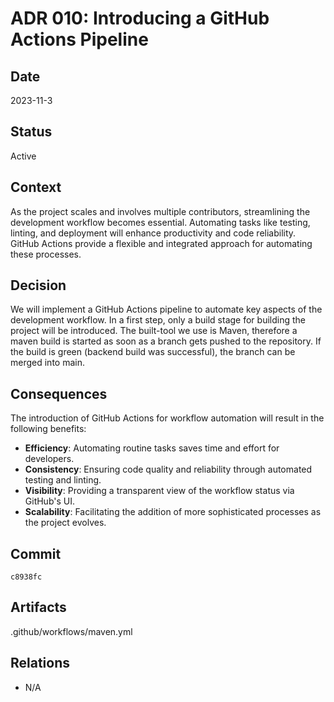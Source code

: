 # ADR 010: Introducing a GitHub Actions Pipeline

## Date

2023-11-3

## Status

Active

## Context

As the project scales and involves multiple contributors, streamlining the development workflow becomes essential. Automating tasks like testing, linting, and deployment will enhance productivity and code reliability. GitHub Actions provide a flexible and integrated approach for automating these processes.

## Decision

We will implement a GitHub Actions pipeline to automate key aspects of the development workflow.
In a first step, only a build stage for building the project will be introduced. The built-tool we use is Maven, therefore a maven build is started as soon as a branch gets pushed to the repository. If the build is green (backend build was successful), the branch can be merged into main.

## Consequences

The introduction of GitHub Actions for workflow automation will result in the following benefits:

- **Efficiency**: Automating routine tasks saves time and effort for developers.
- **Consistency**: Ensuring code quality and reliability through automated testing and linting.
- **Visibility**: Providing a transparent view of the workflow status via GitHub's UI.
- **Scalability**: Facilitating the addition of more sophisticated processes as the project evolves.

## Commit

`c8938fc`

## Artifacts

.github/workflows/maven.yml

## Relations

- N/A
